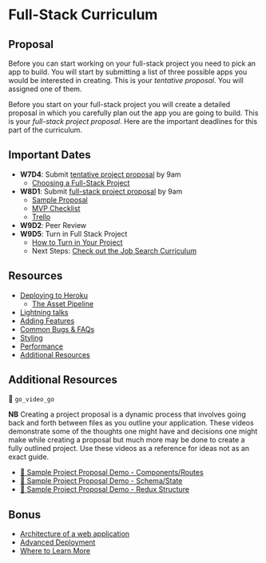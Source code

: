 # Full-Stack Curriculum

## Proposal

Before you can start working on your full-stack project you need to pick an app to build.
You will start by submitting a list of three possible apps you would be interested in creating.
This is your _tentative proposal_.
You will assigned one of them.

Before you start on your full-stack project you will create a detailed proposal in which you carefully plan out the app you are going to build.
This is your _full-stack project proposal_.
Here are the important deadlines for this part of the curriculum.

## Important Dates
  * **W7D4**: Submit [tentative project proposal][tentative-proposal] by 9am
    * [Choosing a Full-Stack Project][good-projects]
  * **W8D1**: Submit [full-stack project proposal][readings] by 9am
    * [Sample Proposal][sample-proposal]
    * [MVP Checklist][mvp-checklist]
    * [Trello][trello]
  * **W9D2**: Peer Review
  * **W9D5**: Turn in Full Stack Project
    * [How to Turn in Your Project][turn-in-fullstack]
    * Next Steps: [Check out the Job Search Curriculum][jobsearch]

[turn-in-fullstack]:readings/turn_in_fullstack.md
[jobsearch]:https://github.com/appacademy/job-search-curriculum/blob/master/SF.md#week10
[tentative-proposal]: readings/tentative-project-proposal.md
[good-projects]: readings/projects-to-clone.md
[readings]: readings/full-stack-project-proposal.md
[sample-proposal]: demos/sample_project_proposal
[mvp-checklist]: readings/mvp-list.md
[trello]: readings/using-trello.md

## Resources
  * [Deploying to Heroku][heroku-deployment]
    * [The Asset Pipeline][asset-pipeline]
  * [Lightning talks][lightning-talks]
  * [Adding Features][adding-features]
  * [Common Bugs & FAQs][common-bugs]
  * [Styling][styling]
  * [Performance][performance]
  * [Additional Resources][resources]

[heroku-deployment]: readings/heroku-deployment.md
[asset-pipeline]: readings/asset-pipeline.md
[lightning-talks]: readings/lightning_talks.md
[common-bugs]: readings/common_bugs.md
[adding-features]: readings/adding_features.md
[polishing-up]: readings/polishing_up.md
[styling]: readings/styling.md
[performance]: readings/performance.md
[resources]: readings/resources.md

## Additional Resources
:closed_lock_with_key: `go_video_go`

**NB** Creating a project proposal is a dynamic process that involves going back and forth between files as you outline your application. These videos demonstrate some of the thoughts one might have and decisions one might make while creating a proposal but much more may be done to create a fully outlined project. Use these videos as a reference for ideas not as an exact guide.

 * [:movie_camera: Sample Project Proposal Demo - Components/Routes][sppds-components-routes]
 * [:movie_camera: Sample Project Proposal Demo - Schema/State][sppds-schema-state]
 * [:movie_camera: Sample Project Proposal Demo - Redux Structure][sppds-redux-structure]

[sppds-components-routes]: https://vimeo.com/180334471
[sppds-schema-state]: https://vimeo.com/180342687
[sppds-redux-structure]: https://vimeo.com/180345105


## Bonus

* [Architecture of a web application][web-app-architecture]
* [Advanced Deployment][adv-deploy]
* [Where to Learn More][learn-more]

[web-app-architecture]: readings/web_app_architecture.md
[adv-deploy]: readings/advanced_deployment.md
[learn-more]: readings/learn_more.md
